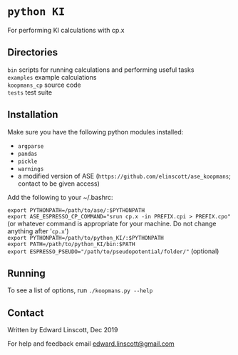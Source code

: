 # `python KI`
For performing KI calculations with cp.x

## Directories
`bin` scripts for running calculations and performing useful tasks  
`examples` example calculations  
`koopmans_cp` source code  
`tests` test suite  

## Installation
Make sure you have the following python modules installed:
 * ``argparse``
 * ``pandas``
 * ``pickle``
 * ``warnings``
 * a modified version of ASE (``https://github.com/elinscott/ase_koopmans``; contact to be given access)

Add the following to your ~/.bashrc:

``export PYTHONPATH=/path/to/ase/:$PYTHONPATH``  
``export ASE_ESPRESSO_CP_COMMAND="srun cp.x -in PREFIX.cpi > PREFIX.cpo"`` (or whatever command is appropriate for your machine. Do not change anything after '``cp.x``')  
``export PYTHONPATH=/path/to/python_KI/:$PYTHONPATH``  
``export PATH=/path/to/python_KI/bin:$PATH``  
``export ESPRESSO_PSEUDO="/path/to/pseudopotential/folder/"`` (optional)

## Running
To see a list of options, run ``./koopmans.py --help``

## Contact
Written by Edward Linscott, Dec 2019

For help and feedback email edward.linscott@gmail.com
